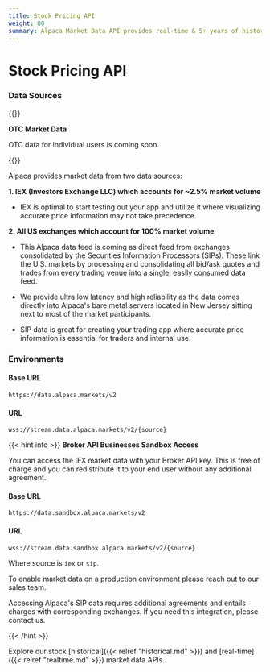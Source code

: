 ```yaml
---
title: Stock Pricing API
weight: 80
summary: Alpaca Market Data API provides real-time & 5+ years of historical stock pricing data.
---
```


# Stock Pricing API

### **Data Sources**

{{<hint warning>}}

**OTC Market Data**

OTC data for individual users is coming soon.

{{</hint>}}

Alpaca provides market data from two data sources:

**1. IEX (Investors Exchange LLC) which accounts for ~2.5% market volume**

- IEX is optimal to start testing out your app and utilize it where visualizing accurate price information may not take precedence.

**2. All US exchanges which account for 100% market volume**

- This Alpaca data feed is coming as direct feed from exchanges consolidated by the Securities Information Processors (SIPs). These link the U.S. markets by processing and consolidating all bid/ask quotes and trades from every trading venue into a single, easily consumed data feed.

- We provide ultra low latency and high reliability as the data comes directly into Alpaca's bare metal servers located in New Jersey sitting next to most of the market participants.

- SIP data is great for creating your trading app where accurate price information is essential for traders and internal use.

### **Environments**

#### Base URL

`https://data.alpaca.markets/v2`

#### URL

`wss://stream.data.alpaca.markets/v2/{source}`

{{< hint info >}}
**Broker API Businesses Sandbox Access**  

You can access the IEX market data with your Broker API key. This is free of charge and you can redistribute it to your end user without any additional agreement.

#### Base URL

`https://data.sandbox.alpaca.markets/v2`

#### URL

`wss://stream.data.sandbox.alpaca.markets/v2/{source}`

Where source is `iex` or `sip`.

To enable market data on a production environment please reach out to our sales team.

Accessing Alpaca's SIP data requires additional agreements and entails charges with corresponding exchanges. If you need this integration, please contact us.

{{< /hint >}}


Explore our stock [historical]({{< relref "historical.md" >}}) and [real-time]({{< relref "realtime.md" >}}) market data APIs.
